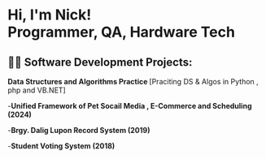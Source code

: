 <h1>Hi, I'm Nick! <br/>Programmer, QA, Hardware Tech</h1>

<h2>👨‍💻 Software Development Projects:</h2>

 <b>Data Structures and Algorithms Practice </b>
  [Praciting DS & Algos in Python , php and VB.NET]

-<b>Unified Framework of Pet Socail Media , E-Commerce and Scheduling (2024)</b>

-<b>Brgy. Dalig Lupon Record System (2019) </b>

-<b>Student Voting System (2018)</b>
 


